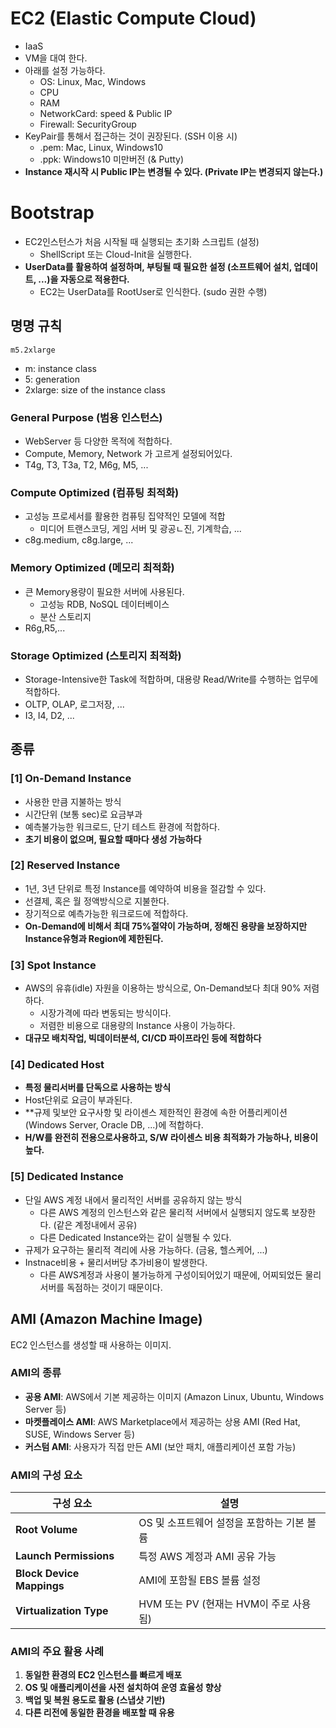 # EC2 (Elastic Compute Cloud)
- IaaS
- VM을 대여 한다.
- 아래를 설정 가능하다.
  - OS: Linux, Mac, Windows
  - CPU
  - RAM
  - NetworkCard: speed & Public IP
  - Firewall: SecurityGroup
- KeyPair를 통해서 접근하는 것이 권장된다. (SSH 이용 시)
  - .pem: Mac, Linux, Windows10
  - .ppk: Windows10 미만버전 (& Putty)
- **Instance 재시작 시 Public IP는 변경될 수 있다. (Private IP는 변경되지 않는다.)**

# Bootstrap
- EC2인스턴스가 처음 시작될 때 실행되는 초기화 스크립트 (설정)
  - ShellScript 또는 Cloud-Init을 실행한다.
- **UserData를 활용하여 설정하며, 부팅될 때 필요한 설정 (소프트웨어 설치, 업데이트, ...)을 자동으로 적용한다.**
  - EC2는 UserData를 RootUser로 인식한다. (sudo 권한 수행)

## 명명 규칙
```text
m5.2xlarge
```
- m: instance class
- 5: generation
- 2xlarge: size of the instance class

### General Purpose (범용 인스턴스)
- WebServer 등 다양한 목적에 적합하다.
- Compute, Memory, Network 가 고르게 설정되어있다.
- T4g, T3, T3a, T2, M6g, M5, ...

### Compute Optimized (컴퓨팅 최적화)
- 고성능 프로세서를 활용한 컴퓨팅 집약적인 모델에 적합
  - 미디어 트랜스코딩, 게임 서버 및 광공ㄴ진, 기계학습, ...
- c8g.medium, c8g.large, ...

### Memory Optimized (메모리 최적화)
- 큰 Memory용량이 필요한 서버에 사용된다.
  - 고성능 RDB, NoSQL 데이터베이스
  - 분산 스토리지
- R6g,R5,...

### Storage Optimized (스토리지 최적화)
- Storage-Intensive한 Task에 적합하며, 대용량 Read/Write를 수행하는 업무에 적합하다.
- OLTP, OLAP, 로그저장, ...
- I3, I4, D2, ...

## 종류
### [1] On-Demand Instance
- 사용한 만큼 지불하는 방식
- 시간단위 (보통 sec)로 요금부과
- 예측불가능한 워크로드, 단기 테스트 환경에 적합하다.
- **초기 비용이 없으며, 필요할 때마다 생성 가능하다**

### [2] Reserved Instance
- 1년, 3년 단위로 특정 Instance를 예약하여 비용을 절감할 수 있다.
- 선결제, 혹은 월 정액방식으로 지불한다.
- 장기적으로 예측가능한 워크로드에 적합하다.
- **On-Demand에 비해서 최대 75%절약이 가능하며, 정해진 용량을 보장하지만 Instance유형과 Region에 제한된다.**

### [3] Spot Instance
- AWS의 유휴(idle) 자원을 이용하는 방식으로, On-Demand보다 최대 90% 저렴하다.
  - 시장가격에 따라 변동되는 방식이다.
  - 저렴한 비용으로 대용량의 Instance 사용이 가능하다.
- **대규모 배치작업, 빅데이터분석, CI/CD 파이프라인 등에 적합하다**


### [4] Dedicated Host
- **특정 물리서버를 단독으로 사용하는 방식**
- Host단위로 요금이 부과된다.
- **규제 및보안 요구사항 및 라이센스 제한적인 환경에 속한 어플리케이션(Windows Server, Oracle DB, ...)에 적합하다.
- **H/W를 완전히 전용으로사용하고, S/W 라이센스 비용 최적화가 가능하나, 비용이 높다.**

### [5] Dedicated Instance
- 단일 AWS 계정 내에서 물리적인 서버를 공유하지 않는 방식
  -  다른 AWS 계정의 인스턴스와 같은 물리적 서버에서 실행되지 않도록 보장한다. (같은 계정내에서 공유)
  - 다른 Dedicated Instance와는 같이 실행될 수 있다.
- 규제가 요구하는 물리적 격리에 사용 가능하다. (금융, 헬스케어, ...)
- Instnace비용 + 물리서버당 추가비용이 발생한다.
  - 다른 AWS계정과 사용이 불가능하게 구성이되어있기 때문에, 어찌되었든 물리서버를 독점하는 것이기 때문이다.


## AMI (Amazon Machine Image)
EC2 인스턴스를 생성할 때 사용하는 이미지.

### AMI의 종류
- **공용 AMI**: AWS에서 기본 제공하는 이미지 (Amazon Linux, Ubuntu, Windows Server 등)
- **마켓플레이스 AMI**: AWS Marketplace에서 제공하는 상용 AMI (Red Hat, SUSE, Windows Server 등)
- **커스텀 AMI**: 사용자가 직접 만든 AMI (보안 패치, 애플리케이션 포함 가능)


### AMI의 구성 요소
| 구성 요소 | 설명 |
|----------|------|
| **Root Volume** | OS 및 소프트웨어 설정을 포함하는 기본 볼륨 |
| **Launch Permissions** | 특정 AWS 계정과 AMI 공유 가능 |
| **Block Device Mappings** | AMI에 포함될 EBS 볼륨 설정 |
| **Virtualization Type** | HVM 또는 PV (현재는 HVM이 주로 사용됨) |


###  AMI의 주요 활용 사례
1. **동일한 환경의 EC2 인스턴스를 빠르게 배포**
2. **OS 및 애플리케이션을 사전 설치하여 운영 효율성 향상**
3. **백업 및 복원 용도로 활용 (스냅샷 기반)**
4. **다른 리전에 동일한 환경을 배포할 때 유용**

